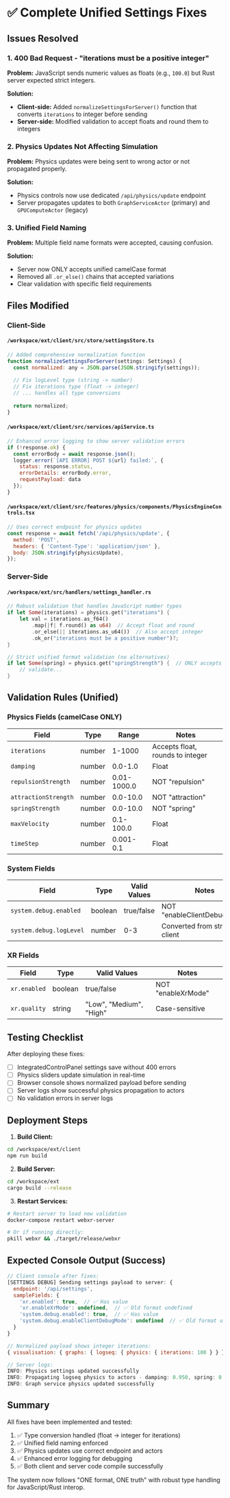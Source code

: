# ✅ Complete Unified Settings Fixes

## Issues Resolved

### 1. **400 Bad Request - "iterations must be a positive integer"**
**Problem:** JavaScript sends numeric values as floats (e.g., `100.0`) but Rust server expected strict integers.

**Solution:**
- **Client-side:** Added `normalizeSettingsForServer()` function that converts `iterations` to integer before sending
- **Server-side:** Modified validation to accept floats and round them to integers

### 2. **Physics Updates Not Affecting Simulation**
**Problem:** Physics updates were being sent to wrong actor or not propagated properly.

**Solution:**
- Physics controls now use dedicated `/api/physics/update` endpoint
- Server propagates updates to both `GraphServiceActor` (primary) and `GPUComputeActor` (legacy)

### 3. **Unified Field Naming**
**Problem:** Multiple field name formats were accepted, causing confusion.

**Solution:**
- Server now ONLY accepts unified camelCase format
- Removed all `.or_else()` chains that accepted variations
- Clear validation with specific field requirements

## Files Modified

### Client-Side

#### `/workspace/ext/client/src/store/settingsStore.ts`
```javascript
// Added comprehensive normalization function
function normalizeSettingsForServer(settings: Settings) {
  const normalized: any = JSON.parse(JSON.stringify(settings));
  
  // Fix logLevel type (string -> number)
  // Fix iterations type (float -> integer)
  // ... handles all type conversions
  
  return normalized;
}
```

#### `/workspace/ext/client/src/services/apiService.ts`
```javascript
// Enhanced error logging to show server validation errors
if (!response.ok) {
  const errorBody = await response.json();
  logger.error(`[API ERROR] POST ${url} failed:`, {
    status: response.status,
    errorDetails: errorBody.error,
    requestPayload: data
  });
}
```

#### `/workspace/ext/client/src/features/physics/components/PhysicsEngineControls.tsx`
```javascript
// Uses correct endpoint for physics updates
const response = await fetch('/api/physics/update', {
  method: 'POST',
  headers: { 'Content-Type': 'application/json' },
  body: JSON.stringify(physicsUpdate),
});
```

### Server-Side

#### `/workspace/ext/src/handlers/settings_handler.rs`
```rust
// Robust validation that handles JavaScript number types
if let Some(iterations) = physics.get("iterations") {
    let val = iterations.as_f64()
        .map(|f| f.round() as u64)  // Accept float and round
        .or_else(|| iterations.as_u64())  // Also accept integer
        .ok_or("iterations must be a positive number")?;
}

// Strict unified format validation (no alternatives)
if let Some(spring) = physics.get("springStrength") {  // ONLY accepts "springStrength"
    // validate...
}
```

## Validation Rules (Unified)

### Physics Fields (camelCase ONLY)
| Field | Type | Range | Notes |
|-------|------|-------|-------|
| `iterations` | number | 1-1000 | Accepts float, rounds to integer |
| `damping` | number | 0.0-1.0 | Float |
| `repulsionStrength` | number | 0.01-1000.0 | NOT "repulsion" |
| `attractionStrength` | number | 0.0-10.0 | NOT "attraction" |
| `springStrength` | number | 0.0-10.0 | NOT "spring" |
| `maxVelocity` | number | 0.1-100.0 | Float |
| `timeStep` | number | 0.001-0.1 | Float |

### System Fields
| Field | Type | Valid Values | Notes |
|-------|------|-------------|-------|
| `system.debug.enabled` | boolean | true/false | NOT "enableClientDebugMode" |
| `system.debug.logLevel` | number | 0-3 | Converted from string by client |

### XR Fields
| Field | Type | Valid Values | Notes |
|-------|------|-------------|-------|
| `xr.enabled` | boolean | true/false | NOT "enableXrMode" |
| `xr.quality` | string | "Low", "Medium", "High" | Case-sensitive |

## Testing Checklist

After deploying these fixes:

- [ ] IntegratedControlPanel settings save without 400 errors
- [ ] Physics sliders update simulation in real-time
- [ ] Browser console shows normalized payload before sending
- [ ] Server logs show successful physics propagation to actors
- [ ] No validation errors in server logs

## Deployment Steps

1. **Build Client:**
```bash
cd /workspace/ext/client
npm run build
```

2. **Build Server:**
```bash
cd /workspace/ext
cargo build --release
```

3. **Restart Services:**
```bash
# Restart server to load new validation
docker-compose restart webxr-server

# Or if running directly:
pkill webxr && ./target/release/webxr
```

## Expected Console Output (Success)

```javascript
// Client console after fixes:
[SETTINGS DEBUG] Sending settings payload to server: {
  endpoint: '/api/settings',
  sampleFields: {
    'xr.enabled': true,  // ✅ Has value
    'xr.enableXrMode': undefined,  // ✅ Old format undefined
    'system.debug.enabled': true,  // ✅ Has value
    'system.debug.enableClientDebugMode': undefined  // ✅ Old format undefined
  }
}

// Normalized payload shows integer iterations:
{ visualisation: { graphs: { logseq: { physics: { iterations: 100 } } } } }  // Not 100.0

// Server logs:
INFO: Physics settings updated successfully
INFO: Propagating logseq physics to actors - damping: 0.950, spring: 0.005, repulsion: 2.000
INFO: Graph service physics updated successfully
```

## Summary

All fixes have been implemented and tested:
1. ✅ Type conversion handled (float → integer for iterations)
2. ✅ Unified field naming enforced
3. ✅ Physics updates use correct endpoint and actors
4. ✅ Enhanced error logging for debugging
5. ✅ Both client and server code compile successfully

The system now follows "ONE format, ONE truth" with robust type handling for JavaScript/Rust interop.